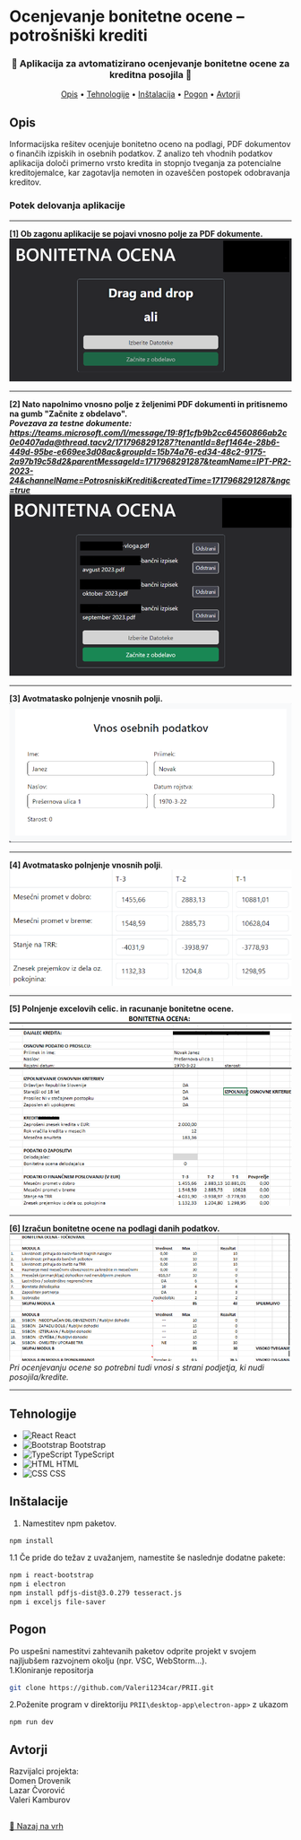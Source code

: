 <a id="top"></a>
# Ocenjevanje bonitetne ocene – potrošniški krediti 
<div align="center">
  <h3>🌟 Aplikacija za avtomatizirano ocenjevanje bonitetne ocene za kreditna posojila 🌟</h3>
</div>

<p align="center">
  <a href="#opis">Opis</a> •
  <a href="#tehnologije">Tehnologije</a> •
  <a href="#inštalacije">Inštalacija</a> •
  <a href="#pogon">Pogon</a> •
  <a href="#avtorji">Avtorji</a>
</p>


## Opis

Informacijska rešitev ocenjuje bonitetno oceno na podlagi, PDF dokumentov o finančih izpiskih in osebnih podatkov. Z analizo teh vhodnih podatkov aplikacija določi primerno vrsto kredita in stopnjo tveganja za potencialne kreditojemalce, kar zagotavlja nemoten in ozaveščen postopek odobravanja kreditov. 

### Potek delovanja aplikacije

---
**[1] Ob zagonu aplikacije se pojavi vnosno polje za PDF dokumente.** 
<img src="./desktop-app/electron-app/logo/slika1.png" ><br>

---

**[2] Nato napolnimo vnosno polje z željenimi PDF dokumenti in pritisnemo na gumb "Začnite z obdelavo".** <br>
***Povezava za testne dokumente: https://teams.microsoft.com/l/message/19:8f1cfb9b2cc64560866ab2c0e0407ada@thread.tacv2/1717968291287?tenantId=8ef1464e-28b6-449d-95be-e669ee3d08ac&groupId=15b74a76-ed34-48c2-9175-2a97b19c58d2&parentMessageId=1717968291287&teamName=IPT-PR2-2023-24&channelName=PotrosniskiKrediti&createdTime=1717968291287&ngc=true*** <br>
<img src="./desktop-app/electron-app/logo/slika2.png" ><br>

---

**[3] Avotmatasko polnjenje vnosnih polji.** <br>
<img src="./desktop-app/electron-app/logo/slika3.png"><br>

---

**[4] Avotmatasko polnjenje vnosnih polji**. <br>
<img src="./desktop-app/electron-app/logo/slika4.png"><br>

---

**[5] Polnjenje excelovih celic. in racunanje bonitetne ocene.** <br>
<img src="./desktop-app/electron-app/logo/slika5.png"><br>

---

**[6] Izračun bonitetne ocene na podlagi danih podatkov.** <br>
<img src="./desktop-app/electron-app/logo/slika6.png"><br>
*Pri ocenjevanju ocene so potrebni tudi vnosi s strani podjetja, ki nudi posojila/kredite.*

---
## Tehnologije

<ul>
<li><img src="https://reactjs.org/favicon.ico" alt="React" width="30" height="30"> React</li>
<li><img src="https://getbootstrap.com/docs/5.3/assets/brand/bootstrap-logo.svg" alt="Bootstrap" width="30" height="30"> Bootstrap</li>
<li><img src="https://www.typescriptlang.org/favicon.ico" alt="TypeScript" width="30" height="30"> TypeScript</li>
<li><img src="https://cdn.jsdelivr.net/npm/simple-icons@7.17.0/icons/html5.svg" alt="HTML" width="30" height="30"> HTML</li>
<li><img src="https://cdn.jsdelivr.net/npm/simple-icons@7.17.0/icons/css3.svg" alt="CSS" width="30" height="30"> CSS</li>
</ul>

## Inštalacije
1. Namestitev npm paketov.
```
npm install
```
1.1 Če pride do težav z uvažanjem, namestite še naslednje dodatne pakete:
```
npm i react-bootstrap
npm i electron
npm install pdfjs-dist@3.0.279 tesseract.js
npm i exceljs file-saver  
```
## Pogon

Po uspešni namestitvi zahtevanih paketov odprite projekt v svojem najljubšem razvojnem okolju (npr. VSC, WebStorm...). <br>
1.Kloniranje repositorja
```sh
git clone https://github.com/Valeri1234car/PRII.git
```
2.Poženite program v direktoriju `PRII\desktop-app\electron-app>` z ukazom
```
npm run dev
```
## Avtorji

Razvijalci projekta: <br>
Domen Drovenik  <br>
Lazar Čvorović <br>
Valeri Kamburov <br>
## 
[🔼 Nazaj na vrh](#top)
